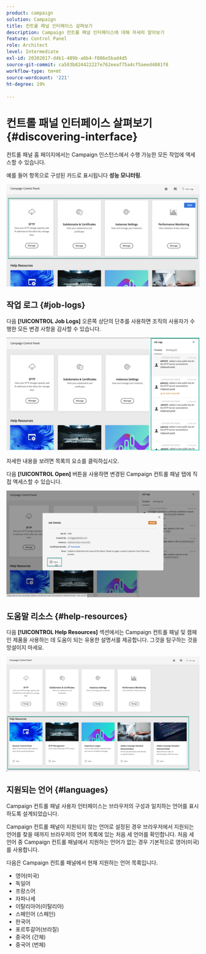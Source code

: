 ```yaml
---
product: campaign
solution: Campaign
title: 컨트롤 패널 인터페이스 살펴보기
description: Campaign 컨트롤 패널 인터페이스에 대해 자세히 알아보기
feature: Control Panel
role: Architect
level: Intermediate
exl-id: 20302017-d4b1-489b-a6b4-f086e5bad4d5
source-git-commit: ca503b824422227e762eeaf75a4cf5aeed4801f8
workflow-type: tm+mt
source-wordcount: '221'
ht-degree: 19%

---
```


# 컨트롤 패널 인터페이스 살펴보기 {#discovering-interface}

컨트롤 패널 홈 페이지에서는 Campaign 인스턴스에서 수행 가능한 모든 작업에 액세스할 수 있습니다.

예를 들어 항목으로 구성된 카드로 표시됩니다 **성능 모니터링**.

<!--With upcoming Campaign releases, more topics and cards will be made available.-->

![](assets/control_panel_interface.png)

## 작업 로그 {#job-logs}

다음 **[!UICONTROL Job Logs]** 오른쪽 상단의 단추를 사용하면 조직의 사용자가 수행한 모든 변경 사항을 감사할 수 있습니다.

![](assets/control_panel_interface2.png)

자세한 내용을 보려면 목록의 요소를 클릭하십시오.

다음 **[!UICONTROL Open]** 버튼을 사용하면 변경된 Campaign 컨트롤 패널 탭에 직접 액세스할 수 있습니다.

![](assets/control_panel_logdetails.png)

## 도움말 리소스 {#help-resources}

다음 **[!UICONTROL Help Resources]** 섹션에서는 Campaign 컨트롤 패널 및 캠페인 제품을 사용하는 데 도움이 되는 유용한 설명서를 제공합니다. 그것을 탐구하는 것을 망설이지 마세요.

![](assets/helpresources.png)

## 지원되는 언어 {#languages}

Campaign 컨트롤 패널 사용자 인터페이스는 브라우저의 구성과 일치하는 언어를 표시하도록 설계되었습니다.

Campaign 컨트롤 패널이 지원되지 않는 언어로 설정된 경우 브라우저에서 지원되는 언어를 찾을 때까지 브라우저의 언어 목록에 있는 처음 세 언어를 확인합니다. 처음 세 언어 중 Campaign 컨트롤 패널에서 지원하는 언어가 없는 경우 기본적으로 영어(미국)를 사용합니다.

다음은 Campaign 컨트롤 패널에서 현재 지원하는 언어 목록입니다.

* 영어(미국)
* 독일어
* 프랑스어
* 자파나세
* 이탈리아어(이탈리아)
* 스페인어 (스페인)
* 한국어
* 포르투갈어(브라질)
* 중국어 (간체)
* 중국어 (번체)

